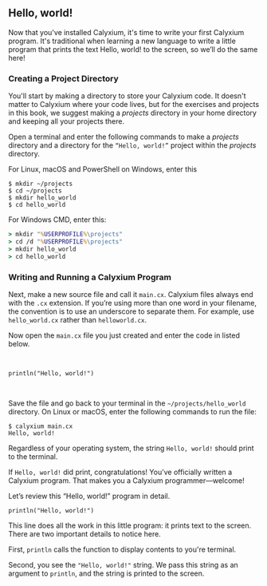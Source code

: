 ## Hello, world!

Now that you've installed Calyxium, it's time to write your first Calyxium program. It's traditional when learning a new language to write a little program that prints the text Hello, world! to the screen, so we’ll do the same here!

### Creating a Project Directory

You'll start by making a directory to store your Calyxium code. It doesn't matter to Calyxium where your code lives, but for the exercises and projects in this book, we suggest making a _projects_ directory in your home directory and keeping all
your projects there.

Open a terminal and enter the following commands to make a _projects_ directory
and a directory for the `“Hello, world!”` project within the _projects_ directory.

For Linux, macOS and PowerShell on Windows, enter this

```console
$ mkdir ~/projects
$ cd ~/projects
$ mkdir hello_world
$ cd hello_world
```
For Windows CMD, enter this:

```cmd
> mkdir "%USERPROFILE%\projects"
> cd /d "%USERPROFILE%\projects"
> mkdir hello_world
> cd hello_world
```

### Writing and Running a Calyxium Program

Next, make a new source file and call it `main.cx`. Calyxium files always end with
the `.cx` extension. If you’re using more than one word in your filename, the
convention is to use an underscore to separate them. For example, use
`hello_world.cx` rather than `helloworld.cx`.

Now open the `main.cx` file you just created and enter the code in listed below.

<Listing number="1-1" file-name="main.cx" caption="A program that prints `Hello, world!`">

```calyxium
println("Hello, world!")
```

</Listing>

Save the file and go back to your terminal in the
`~/projects/hello_world` directory. On Linux or macOS, enter the following
commands to run the file:

```console
$ calyxium main.cx
Hello, world!
```

Regardless of your operating system, the string `Hello, world!` should print to
the terminal.

If `Hello, world!` did print, congratulations! You’ve officially written a Calyxium
program. That makes you a Calyxium programmer—welcome!

Let’s review this “Hello, world!” program in detail.

```calyxium
println("Hello, world!")
```

This line does all the work in this little program: it prints text to the screen. There are two important details to notice here.

First, `println` calls the function to display contents to you're terminal.

Second, you see the `"Hello, world!"` string. We pass this string as an argument to `println`, and the string is printed to the screen.